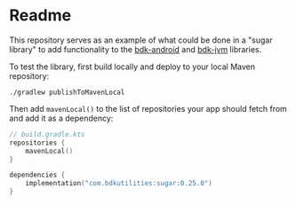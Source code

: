 # Readme
This repository serves as an example of what could be done in a "sugar library" to add functionality to the [bdk-android](https://github.com/bitcoindevkit/bdk-ffi) and [bdk-jvm](https://github.com/bitcoindevkit/bdk-ffi) libraries.

To test the library, first build locally and deploy to your local Maven repository:
```shell
./gradlew publishToMavenLocal
```
Then add `mavenLocal()` to the list of repositories your app should fetch from and add it as a dependency:
```kotlin
// build.gradle.kts
repositories {
    mavenLocal()
}

dependencies {
    implementation("com.bdkutilities:sugar:0.25.0")
}
```
